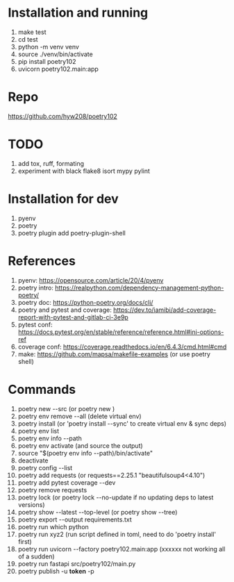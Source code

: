 
# Installation and running
1. make test
2. cd test
3. python -m venv venv
4. source ./venv/bin/activate
5. pip install poetry102
6. uvicorn poetry102.main:app
   
# Repo
https://github.com/hyw208/poetry102

# TODO
1. add tox, ruff, formating  
2. experiment with black flake8 isort mypy pylint

# Installation for dev 
1. pyenv
2. poetry 
3. poetry plugin add poetry-plugin-shell

# References 
1. pyenv: https://opensource.com/article/20/4/pyenv 
2. poetry intro: https://realpython.com/dependency-management-python-poetry/
3. poetry doc: https://python-poetry.org/docs/cli/
4. poetry and pytest and coverage: https://dev.to/iamibi/add-coverage-report-with-pytest-and-gitlab-ci-3e9p
5. pytest conf: https://docs.pytest.org/en/stable/reference/reference.html#ini-options-ref
6. coverage conf: https://coverage.readthedocs.io/en/6.4.3/cmd.html#cmd
7. make: https://github.com/mapsa/makefile-examples (or use poetry shell)

# Commands
1. poetry new <folder> --src (or poetry new <folder>)
2. poetry env remove --all (delete virtual env)
3. poetry install (or 'poetry install --sync' to create virtual env & sync deps)
4. poetry env list
5. poetry env info --path
6. poetry env activate (and source the output) 
7. source "$(poetry env info --path)/bin/activate"
8. deactivate
9. poetry config --list
10. poetry add requests (or requests==2.25.1 "beautifulsoup4<4.10")
11. poetry add pytest coverage --dev
12. poetry remove requests
13. poetry lock (or poetry lock --no-update if no updating deps to latest versions)
14. poetry show --latest --top-level (or poetry show --tree)
15. poetry export --output requirements.txt
16. poetry run which python
17. poetry run xyz2 (run script defined in toml, need to do 'poetry install' first)
18. poetry run uvicorn --factory poetry102.main:app (xxxxxx not working all of a sudden)
19. poetry run fastapi src/poetry102/main.py
20. poetry publish -u __token__ -p <token>


